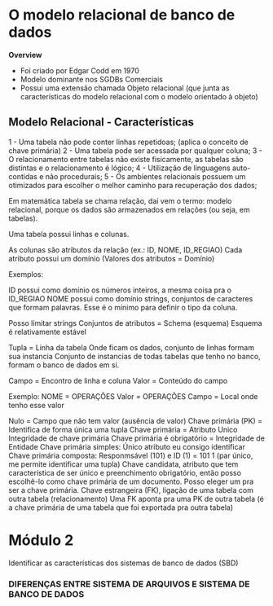 # O modelo relacional de banco de dados

**Overview**

- Foi criado por Edgar Codd em 1970
- Modelo dominante nos SGDBs Comerciais
- Possui uma extensão chamada Objeto relacional (que junta as características do modelo relacional com o modelo orientado à objeto)


## Modelo Relacional - Características

1 - Uma tabela não pode conter linhas repetidoas; (aplica o conceito de chave primária)
2 - Uma tabela pode ser acessada por qualquer coluna;
3 - O relacionamento entre tabelas não existe fisicamente, as tabelas são distintas e o relacionamento é lógico;
4 - Utilização de linguagens auto-contidas e não procedurais;
5 - Os ambientes relacionais possuem um otimizados para escolher o melhor caminho para recuperação dos dados;


Em matemática tabela se chama relação, daí vem o termo: modelo relacional, porque os dados são armazenados em relações (ou seja, em tabelas).

Uma tabela possui linhas e colunas.

As colunas são atributos da relação (ex.: ID, NOME, ID_REGIAO)
Cada atributo possui um domínio (Valores dos atributos = Domínio)

Exemplos:

ID possui como domínio os números inteiros, a mesma coisa pra o ID_REGIAO
NOME possui como domínio strings, conjuntos de caracteres que formam palavras.
Esse é o mínimo para definir o tipo da coluna.

Posso limitar strings
Conjuntos de atributos = Schema (esquema)
Esquema é relativamente estável

Tupla = Linha da tabela
Onde ficam os dados, conjunto de linhas formam sua instancia
Conjunto de instancias de todas tabelas que tenho no banco, formam o banco de dados em si.


Campo = Encontro de linha e coluna
Valor = Conteúdo do campo

Exemplo: NOME = OPERAÇÕES
Valor = OPERAÇÕES
Campo = Local onde tenho esse valor

Nulo = Campo que não tem valor (ausência de valor)
Chave primária (PK) = Identifica de forma única uma tupla
Chave primária = Atributo Unico
Integridade de chave primária
Chave primária é obrigatório = Integridade de Entidade
Chave primária simples: Único atributo eu consigo identificar
Chave primária composta: Responmsável (101) e ID (1) = 101 1 (par único, me permite identificar uma tupla)
Chave candidata, atributo que tem característica de ser único e preenchimento obrigatório, então posso escolhê-lo como chave primária de um documento. Posso eleger um pra ser a chave primária.
Chave estrangeira (FK), ligação de uma tabela com outra tabela (relacionamento)
Uma FK aponta pra uma PK de outra tabela (é a chave primária de uma tabela que foi exportada pra outra tabela)


# Módulo 2

Identificar as características dos sistemas de banco de dados (SBD)


### DIFERENÇAS ENTRE SISTEMA DE ARQUIVOS E SISTEMA DE BANCO DE DADOS






